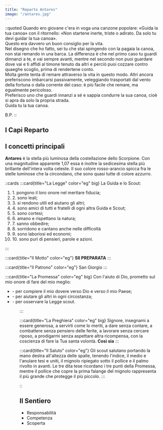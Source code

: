 ```yaml
---
title: "Reparto Antares"
image: "/antares.jpg"
---
```


::quoted
Quando ero giovane c'era in voga una canzone popolare: «Guida la tua canoa» con il ritornello: «Non startene inerte, triste o adirato. Da solo tu devi guidar la tua canoa».<br>Questo era davvero un buon consiglio per la vita.<br>
Nel disegno che ho fatto, sei tu che stai spingendo con la pagaia la canoa, non stai remando in una barca. La differenza è che nel primo caso tu guardi dinnanzi a te, e vai sempre avanti, mentre nel secondo non puoi guardare dove vai e ti affidi al timone tenuto da altri e perciò puoi cozzare contro quaeghe scoglio, prima di rendertene conto.<br>
Molta gente tenta di remare attraverso la vita in questo modo. Altri ancora preferiscono imbarcarsi passivamente, veleggiando trasportati dal vento della fortuna o dalla corrente del caso: è più facile che remare, ma egualmente pericoloso.<br>
Preferisco uno che guardi innanzi a sé e sappia condurre la sua canoa, cioè si apra da solo la propria strada.<br> Guida tu la tua canoa.

 B.P.
::


## I Capi Reparto


## I concetti principali

__Antares__ è la stella più luminosa della costellazione dello Scorpione. Con una magnitudine apparente 1,07 essa è inoltre la sedicesima stella più brillante dell'intera volta celeste. Il suo colore rosso-arancio spicca fra le stelle luminose che la circondano, che sono quasi tutte di colore azzurro.


::cards
:::card{title="La Legge" color="eg" big}
La Guida e lo Scout:
<ol>
    <li>1. pongono il loro onore nel meritare fiducia;</li>
    <li>2. sono leali;</li>
    <li>3. si rendono utili ed aiutano gli altri;</li>
    <li>4. sono amici di tutti e fratelli di ogni altra Guida e Scout;</li>
    <li>5. sono cortesi;</li>
    <li>6. amano e rispettano la natura;</li>
    <li>7. sanno obbedire;</li>
    <li>8. sorridono e cantano anche nelle difficoltà</li>
    <li>9. sono laboriosi ed economi;</li>
    <li>10. sono puri di pensieri, parole e azioni.</li>
</ol>
:::

:::card{title="Il Motto" color="eg"}
__SII PREPARATA__
:::

:::card{title="Il Patrono" color="eg"}
San Giorgio
:::

:::card{title="La Promessa" color="eg" big}
Con l'aiuto di Dio, prometto sul mio onore di fare del mio meglio:
<ul>
<li>- per compiere il mio dovere verso Dio e verso il mio Paese;</li>
<li>- per aiutare gli altri in ogni circostanza;</li>
<li>- per osservare la Legge scout.</li>
<ul>
:::

:::card{title="La Preghiera" color="eg" big}
Signore, insegnami a essere generosa,
a servirti come lo meriti,
a dare senza contare,
a combattere senza pensiero delle ferite,
a lavorare senza cercare riposo,
a prodigarmi senza aspettare altra ricompensa,
con la coscienza di fare la Tua santa volontà.
__Così sia__
:::

:::card{title="Il Saluto" color="eg"}
Gli scout salutano portando la mano destra all'altezza delle spalle, tenendo l'indice, il medio e l'anulare tesi e uniti, il mignolo ripiegato sotto il pollice e il palmo rivolto in avanti.
Le tre dita tese ricordano i tre punti della Promessa, mentre il pollice che copre la prima falange del mignolo rappresenta il più grande che protegge il più piccolo.
:::

::

## Il Sentiero
<ul>
<li>Responsabilità</li>
<li>Competenza</li>
<li>Scoperta</li>
</ul>


